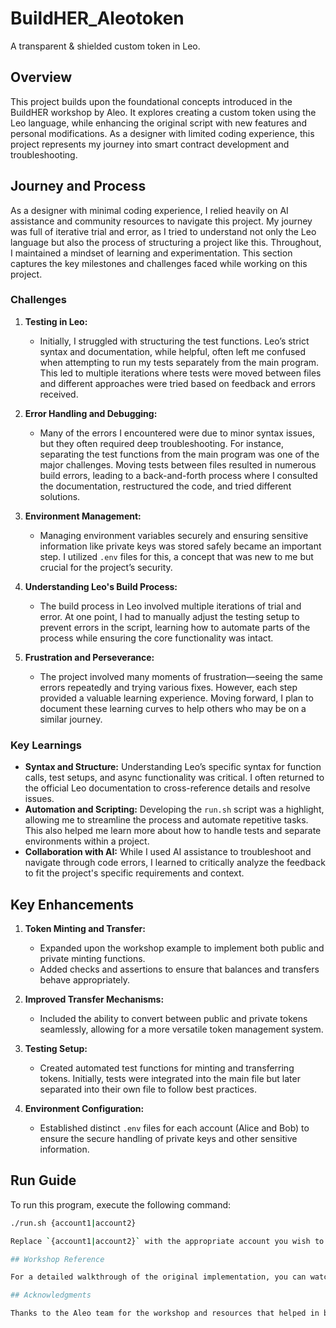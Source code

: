 # BuildHER_Aleotoken

A transparent & shielded custom token in Leo.

## Overview

This project builds upon the foundational concepts introduced in the BuildHER workshop by Aleo. It explores creating a custom token using the Leo language, while enhancing the original script with new features and personal modifications. As a designer with limited coding experience, this project represents my journey into smart contract development and troubleshooting.

## Journey and Process

As a designer with minimal coding experience, I relied heavily on AI assistance and community resources to navigate this project. My journey was full of iterative trial and error, as I tried to understand not only the Leo language but also the process of structuring a project like this. Throughout, I maintained a mindset of learning and experimentation. This section captures the key milestones and challenges faced while working on this project.

### Challenges

1. **Testing in Leo:**
   - Initially, I struggled with structuring the test functions. Leo’s strict syntax and documentation, while helpful, often left me confused when attempting to run my tests separately from the main program. This led to multiple iterations where tests were moved between files and different approaches were tried based on feedback and errors received.

2. **Error Handling and Debugging:**
   - Many of the errors I encountered were due to minor syntax issues, but they often required deep troubleshooting. For instance, separating the test functions from the main program was one of the major challenges. Moving tests between files resulted in numerous build errors, leading to a back-and-forth process where I consulted the documentation, restructured the code, and tried different solutions.

3. **Environment Management:**
   - Managing environment variables securely and ensuring sensitive information like private keys was stored safely became an important step. I utilized `.env` files for this, a concept that was new to me but crucial for the project’s security.

4. **Understanding Leo's Build Process:**
   - The build process in Leo involved multiple iterations of trial and error. At one point, I had to manually adjust the testing setup to prevent errors in the script, learning how to automate parts of the process while ensuring the core functionality was intact.

5. **Frustration and Perseverance:**
   - The project involved many moments of frustration—seeing the same errors repeatedly and trying various fixes. However, each step provided a valuable learning experience. Moving forward, I plan to document these learning curves to help others who may be on a similar journey.

### Key Learnings

- **Syntax and Structure:** Understanding Leo’s specific syntax for function calls, test setups, and async functionality was critical. I often returned to the official Leo documentation to cross-reference details and resolve issues.
- **Automation and Scripting:** Developing the `run.sh` script was a highlight, allowing me to streamline the process and automate repetitive tasks. This also helped me learn more about how to handle tests and separate environments within a project.
- **Collaboration with AI:** While I used AI assistance to troubleshoot and navigate through code errors, I learned to critically analyze the feedback to fit the project's specific requirements and context.

## Key Enhancements

1. **Token Minting and Transfer:**
   - Expanded upon the workshop example to implement both public and private minting functions.
   - Added checks and assertions to ensure that balances and transfers behave appropriately.

2. **Improved Transfer Mechanisms:**
   - Included the ability to convert between public and private tokens seamlessly, allowing for a more versatile token management system.

3. **Testing Setup:**
   - Created automated test functions for minting and transferring tokens. Initially, tests were integrated into the main file but later separated into their own file to follow best practices.

4. **Environment Configuration:**
   - Established distinct `.env` files for each account (Alice and Bob) to ensure the secure handling of private keys and other sensitive information.

## Run Guide

To run this program, execute the following command:
```bash
./run.sh {account1|account2}

Replace `{account1|account2}` with the appropriate account you wish to use.

## Workshop Reference

For a detailed walkthrough of the original implementation, you can watch the BuildHER workshop on YouTube: [BuildHER Workshop](https://www.youtube.com/watch?v=slVmiwqNiRw).

## Acknowledgments

Thanks to the Aleo team for the workshop and resources that helped in building this project. Special thanks to AI-driven resources and developer communities for the troubleshooting guidance.
